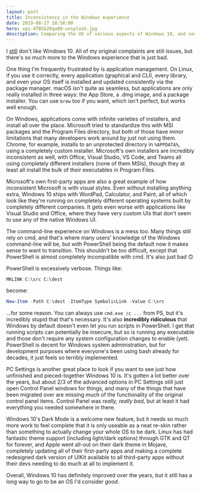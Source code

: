 ```yaml
---
layout: post
title: Inconsistency in the Windows experience
date: 2019-08-27 18:58:00
hero: xps-4TBSG2Oqu0Q-unsplash.jpg
description: Comparing the UX of various aspects of Windows 10, and seeing how inconsistent the experience is.
---
```


I [still](/2017/06/20/windows-10-is-terrible/) don't like Windows 10. All of my original complaints are still issues, but there's so much more to the Windows experience that is just bad.

One thing I'm frequently frustrated by is application management. On Linux, if you use it correctly, every application (graphical and CLI), every library, and even your OS itself is installed and updated consistently via the package manager. macOS isn't quite as seamless, but applications are only really installed in three ways: the App Store, a .dmg image, and a package installer. You can use `brew` too if you want, which isn't perfect, but works well enough.

On Windows, applications come with infinite varieties of installers, and install all over the place. Microsoft tried to standardize this with MSI packages and the Program Files directory, but both of those have minor limitations that many developers work around by just not using them. Chrome, for example, installs to an unprotected directory in `%APPDATA%`, using a completely custom installer. Microsoft's own installers are incredibly inconsistent as well, with Office, Visual Studio, VS Code, and Teams all using completely different installers (none of them MSIs), though they at least all install the bulk of their executables in Program Files.

Microsoft's own first-party apps are also a great example of how inconsistent Microsoft is with visual styles. Even without installing anything extra, Windows 10 ships with WordPad, Calculator, and Paint, all of which look like they're running on completely different operating systems built by completely different companies. It gets even worse with applications like Visual Studio and Office, where they have very custom UIs that don't seem to use any of the native Windows UI.

The command-line experience on Windows is a mess too. Many things still rely on cmd, and that's where many users' knowledge of the Windows command-line will be, but with PowerShell being the default now it makes sense to want to transition. This shouldn't be *too* difficult, except that PowerShell is almost completely incompatible with cmd. It's also just bad 🙃

PowerShell is excessively verbose. Things like:

```batch
MKLINK C:\src C:\dest
```

become:

```powershell
New-Item -Path C:\dest -ItemType SymbolicLink -Value C:\src
```

...for some reason. You can always use `cmd.exe /c ...` from PS, but it's incredibly stupid that that's necessary. It's also **incredibly ridiculous** that Windows by default doesn't even let you run scripts in PowerShell. I get that running scripts can potentially be insecure, but so is running any executable and those don't require any system configuration changes to enable (yet). PowerShell is decent for Windows system administration, but for development purposes where everyone's been using bash already for decades, it just feels so terribly implemented.

PC Settings is another great place to look if you want to see just how unfinished and pieced-together Windows 10 is. It's gotten a lot better over the years, but about 2/3 of the advanced options in PC Settings still just open Control Panel windows for things, and many of the things that have been migrated over are missing much of the functionality of the original control panel items. Control Panel was *really, really bad*, but at least it had everything you needed somewhere in there.

Windows 10's Dark Mode is a welcome new feature, but it needs so much more work to feel complete that it is only useable as a neat re-skin rather than something to actually change your whole OS to be dark. Linux has had fantastic theme support (including light/dark options) through GTK and QT for forever, and Apple went all-out on their dark theme in Mojave, completely updating all of their first-party apps and making a complete redesigned dark version of UIKit available to all third-party apps without their devs needing to do much at all to implement it.

Overall, Windows 10 has definitely improved over the years, but it still has a long way to go to be an OS I'd consider *good*.
